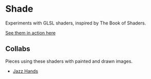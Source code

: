 # Shade

Experiments with GLSL shaders, inspired by The Book of Shaders.

[See them in action here](https://rickyfitts.github.io/shade/)

## Collabs
Pieces using these shaders with painted and drawn images.

- [Jazz Hands](https://rickyfitts.github.io/shade/collabs/jazz-hands/)
